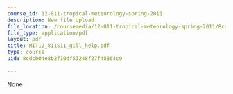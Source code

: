 ```yaml
---
course_id: 12-811-tropical-meteorology-spring-2011
description: New file Upload
file_location: /coursemedia/12-811-tropical-meteorology-spring-2011/8cdcb04e8b2f10df53248f27f48864c9_MIT12_811S11_gill_help.pdf
file_type: application/pdf
layout: pdf
title: MIT12_811S11_gill_help.pdf
type: course
uid: 8cdcb04e8b2f10df53248f27f48864c9

---
```

None